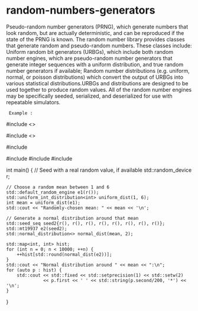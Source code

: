 # random-numbers-generators
Pseudo-random number generators (PRNG), which generate numbers that look random, but are actually deterministic, and can be reproduced if the state of the PRNG is known.
The random number library provides classes that generate random and pseudo-random numbers. These classes include:
Uniform random bit generators (URBGs), which include both random number engines, which are pseudo-random number generators that generate integer sequences with a uniform distribution, and true random number generators if available;
Random number distributions (e.g. uniform, normal, or poisson distributions) which convert the output of URBGs into various statistical distributions.URBGs and distributions are designed to be used together to produce random values. All of the random number engines may be specifically seeded, serialized, and deserialized for use with repeatable simulators. 

     Example :
     
#include <<iostream>>
    
#include <<iomanip>>
    
#include <string>
    
#include <map>
#include <random>
#include <cmath>
 
int main()
{
    // Seed with a real random value, if available
    std::random_device r;
 
    // Choose a random mean between 1 and 6
    std::default_random_engine e1(r());
    std::uniform_int_distribution<int> uniform_dist(1, 6);
    int mean = uniform_dist(e1);
    std::cout << "Randomly-chosen mean: " << mean << '\n';
 
    // Generate a normal distribution around that mean
    std::seed_seq seed2{r(), r(), r(), r(), r(), r(), r(), r()}; 
    std::mt19937 e2(seed2);
    std::normal_distribution<> normal_dist(mean, 2);
 
    std::map<int, int> hist;
    for (int n = 0; n < 10000; ++n) {
        ++hist[std::round(normal_dist(e2))];
    }
    std::cout << "Normal distribution around " << mean << ":\n";
    for (auto p : hist) {
        std::cout << std::fixed << std::setprecision(1) << std::setw(2)
                  << p.first << ' ' << std::string(p.second/200, '*') << '\n';
    }
}

